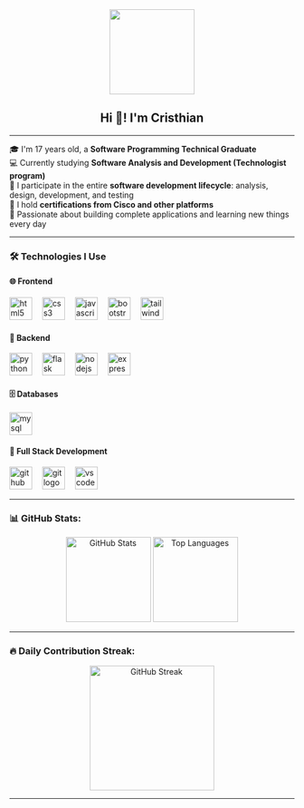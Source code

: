 <div align="center">
  <img height="150" src="https://media.giphy.com/media/M9gbBd9nbDrOTu1Mqx/giphy.gif" />
</div>

<h2 align="center">Hi 👋! I'm Cristhian</h2>

---

🎓 I'm 17 years old, a **Software Programming Technical Graduate**  
💻 Currently studying **Software Analysis and Development (Technologist program)**  
🧠 I participate in the entire **software development lifecycle**: analysis, design, development, and testing  
📜 I hold **certifications from Cisco and other platforms**  
🌟 Passionate about building complete applications and learning new things every day

---

### 🛠 Technologies I Use

#### 🌐 Frontend
<div align="left">
  <img src="https://cdn.jsdelivr.net/gh/devicons/devicon/icons/html5/html5-original.svg" height="40" alt="html5 logo" />
  <img width="10"/>
  <img src="https://cdn.jsdelivr.net/gh/devicons/devicon/icons/css3/css3-original.svg" height="40" alt="css3 logo" />
  <img width="10"/>
  <img src="https://cdn.jsdelivr.net/gh/devicons/devicon/icons/javascript/javascript-original.svg" height="40" alt="javascript logo" />
  <img width="10"/>
  <img src="https://cdn.jsdelivr.net/gh/devicons/devicon/icons/bootstrap/bootstrap-original.svg" height="40" alt="bootstrap logo" />
  <img width="10"/>
  <img src="https://cdn.jsdelivr.net/gh/devicons/devicon/icons/tailwindcss/tailwindcss-original.svg" height="40" alt="tailwind logo" />
</div>

#### 🧠 Backend
<div align="left">
  <img src="https://cdn.jsdelivr.net/gh/devicons/devicon/icons/python/python-original.svg" height="40" alt="python logo" />
  <img width="10"/>
  <img src="https://cdn.jsdelivr.net/gh/devicons/devicon/icons/flask/flask-original.svg" height="40" alt="flask logo" />
  <img width="10"/>
  <img src="https://cdn.jsdelivr.net/gh/devicons/devicon/icons/nodejs/nodejs-original.svg" height="40" alt="nodejs logo" />
  <img width="10"/>
  <img src="https://cdn.jsdelivr.net/gh/devicons/devicon/icons/express/express-original.svg" height="40" alt="express logo" />
</div>

#### 🗄️ Databases
<div align="left">
  <img src="https://cdn.jsdelivr.net/gh/devicons/devicon/icons/mysql/mysql-original.svg" height="40" alt="mysql logo" />
</div>

#### 🔁 Full Stack Development
<div align="left">
  <img src="https://cdn.jsdelivr.net/gh/devicons/devicon/icons/github/github-original.svg" height="40" alt="github logo" />
  <img width="10"/>
  <img src="https://cdn.jsdelivr.net/gh/devicons/devicon/icons/git/git-original.svg" height="40" alt="git logo" />
  <img width="10"/>
  <img src="https://cdn.jsdelivr.net/gh/devicons/devicon/icons/vscode/vscode-original.svg" height="40" alt="vscode logo" />
</div>

---

### 📊 GitHub Stats:

<div align="center">
  <img src="https://github-readme-stats.vercel.app/api?username=ken656ny&hide_title=false&hide_rank=false&show_icons=true&include_all_commits=true&count_private=true&disable_animations=false&theme=dracula&locale=en&hide_border=false" height="150" alt="GitHub Stats" />
  <img src="https://github-readme-stats.vercel.app/api/top-langs?username=ken656ny&locale=en&hide_title=false&layout=compact&card_width=320&langs_count=5&theme=dracula&hide_border=false" height="150" alt="Top Languages" />
</div>

---

### 🔥 Daily Contribution Streak:

<div align="center">
  <img src="https://streak-stats.demolab.com?user=ken656ny&locale=en&mode=daily&theme=dark&hide_border=false&border_radius=5&order=3" height="220" alt="GitHub Streak" />
</div>

---


